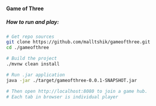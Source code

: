 #### Game of Three
##### How to run and play:
```bash
# Get repo sources
git clone https://github.com/malltshik/gameofthree.git
cd ./gameofthree

# Build the project
./mvnw clean install

# Run .jar application
java -jar ./target/gameofthree-0.0.1-SNAPSHOT.jar

# Then open http://localhost:8080 to join a game hub.
# Each tab in browser is individual player
```